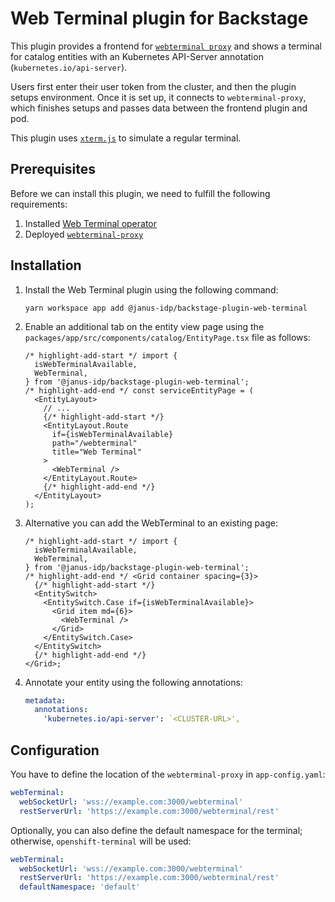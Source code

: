 # Web Terminal plugin for Backstage

This plugin provides a frontend for [`webterminal proxy`](https://github.com/janus-idp/webterminal-proxy) and shows a terminal for catalog entities with an Kubernetes API-Server annotation (`kubernetes.io/api-server`).

Users first enter their user token from the cluster, and then the plugin setups environment. Once it is set up, it connects to `webterminal-proxy`, which finishes setups and passes data between the frontend plugin and pod.

This plugin uses [`xterm.js`](http://xtermjs.org/) to simulate a regular terminal.

## Prerequisites

Before we can install this plugin, we need to fulfill the following requirements:

1. Installed [Web Terminal operator](https://docs.openshift.com/container-platform/latest/web_console/web_terminal/installing-web-terminal.html)
2. Deployed [`webterminal-proxy`](https://github.com/janus-idp/webterminal-proxy)

## Installation

1. Install the Web Terminal plugin using the following command:

   ```console
   yarn workspace app add @janus-idp/backstage-plugin-web-terminal
   ```

2. Enable an additional tab on the entity view page using the `packages/app/src/components/catalog/EntityPage.tsx` file as follows:

   ```tsx title="packages/app/src/components/catalog/EntityPage.tsx"
   /* highlight-add-start */ import {
     isWebTerminalAvailable,
     WebTerminal,
   } from '@janus-idp/backstage-plugin-web-terminal';
   /* highlight-add-end */ const serviceEntityPage = (
     <EntityLayout>
       // ...
       {/* highlight-add-start */}
       <EntityLayout.Route
         if={isWebTerminalAvailable}
         path="/webterminal"
         title="Web Terminal"
       >
         <WebTerminal />
       </EntityLayout.Route>
       {/* highlight-add-end */}
     </EntityLayout>
   );
   ```

3. Alternative you can add the WebTerminal to an existing page:

   ```tsx title="packages/app/src/components/catalog/EntityPage.tsx"
   /* highlight-add-start */ import {
     isWebTerminalAvailable,
     WebTerminal,
   } from '@janus-idp/backstage-plugin-web-terminal';
   /* highlight-add-end */ <Grid container spacing={3}>
     {/* highlight-add-start */}
     <EntitySwitch>
       <EntitySwitch.Case if={isWebTerminalAvailable}>
         <Grid item md={6}>
           <WebTerminal />
         </Grid>
       </EntitySwitch.Case>
     </EntitySwitch>
     {/* highlight-add-end */}
   </Grid>;
   ```

4. Annotate your entity using the following annotations:

   ```yaml
   metadata:
     annotations:
       'kubernetes.io/api-server': `<CLUSTER-URL>',
   ```

## Configuration

You have to define the location of the `webterminal-proxy` in `app-config.yaml`:

```yaml
webTerminal:
  webSocketUrl: 'wss://example.com:3000/webterminal'
  restServerUrl: 'https://example.com:3000/webterminal/rest'
```

Optionally, you can also define the default namespace for the terminal; otherwise, `openshift-terminal` will be used:

```yaml
webTerminal:
  webSocketUrl: 'wss://example.com:3000/webterminal'
  restServerUrl: 'https://example.com:3000/webterminal/rest'
  defaultNamespace: 'default'
```
